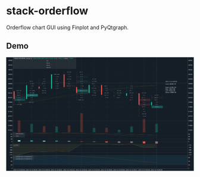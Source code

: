 # stack-orderflow

Orderflow chart GUI using Finplot and PyQtgraph.

## Demo

![Demo](img/demo.png "Demo")